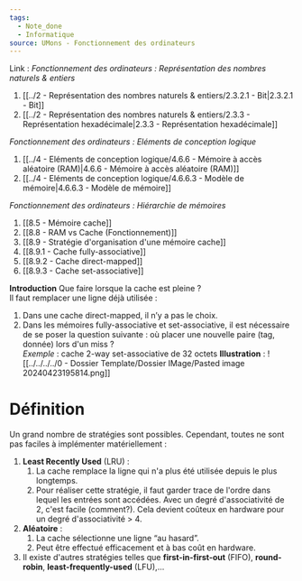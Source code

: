 ```yaml
---
tags:
  - Note_done
  - Informatique
source: UMons - Fonctionnement des ordinateurs
---
```


Link :
_Fonctionnement des ordinateurs : Représentation des nombres naturels & entiers_
1. [[../2 - Représentation des nombres naturels & entiers/2.3.2.1 - Bit|2.3.2.1 - Bit]]
2. [[../2 - Représentation des nombres naturels & entiers/2.3.3 - Représentation hexadécimale|2.3.3 - Représentation hexadécimale]]

_Fonctionnement des ordinateurs : Eléments de conception logique_
1. [[../4 - Eléments de conception logique/4.6.6 - Mémoire à accès aléatoire (RAM)|4.6.6 - Mémoire à accès aléatoire (RAM)]]
2. [[../4 - Eléments de conception logique/4.6.6.3 - Modèle de mémoire|4.6.6.3 - Modèle de mémoire]]

_Fonctionnement des ordinateurs : Hiérarchie de mémoires_
1. [[8.5 - Mémoire cache]]
2. [[8.8 - RAM vs Cache (Fonctionnement)]]
3. [[8.9 - Stratégie d'organisation d'une mémoire cache]]
3. [[8.9.1 - Cache fully-associative]]
4. [[8.9.2 - Cache direct-mapped]]
5. [[8.9.3 - Cache set-associative]]

**Introduction**
Que faire lorsque la cache est pleine ?
\
Il faut remplacer une ligne déjà utilisée :
1. Dans une cache direct-mapped, il n’y a pas le choix. 
2. Dans les mémoires fully-associative et set-associative, il est nécessaire de se poser la question suivante : où placer une nouvelle paire (tag, donnée) lors d'un miss ?
\
_Exemple_ : cache 2-way set-associative de 32 octets 
**Illustration** : ![[../../../../0 - Dossier Template/Dossier IMage/Pasted image 20240423195814.png]]
# Définition
Un grand nombre de stratégies sont possibles. Cependant, toutes ne sont pas faciles à implémenter matériellement :
1. **Least Recently Used** (LRU) : 
	1. La cache remplace la ligne qui n'a plus été utilisée depuis le plus longtemps. 
	2. Pour réaliser cette stratégie, il faut garder trace de l'ordre dans lequel les entrées sont accédées. Avec un degré d'associativité de 2, c'est facile (comment?). Cela devient coûteux en hardware pour un degré d'associativité > 4. 
2. **Aléatoire** : 
	1. La cache sélectionne une ligne “au hasard”. 
	2. Peut être effectué efficacement et à bas coût en hardware. 
3. Il existe d'autres stratégies telles que **first-in-first-out** (FIFO), **round-robin**, **least-frequently-used** (LFU),...